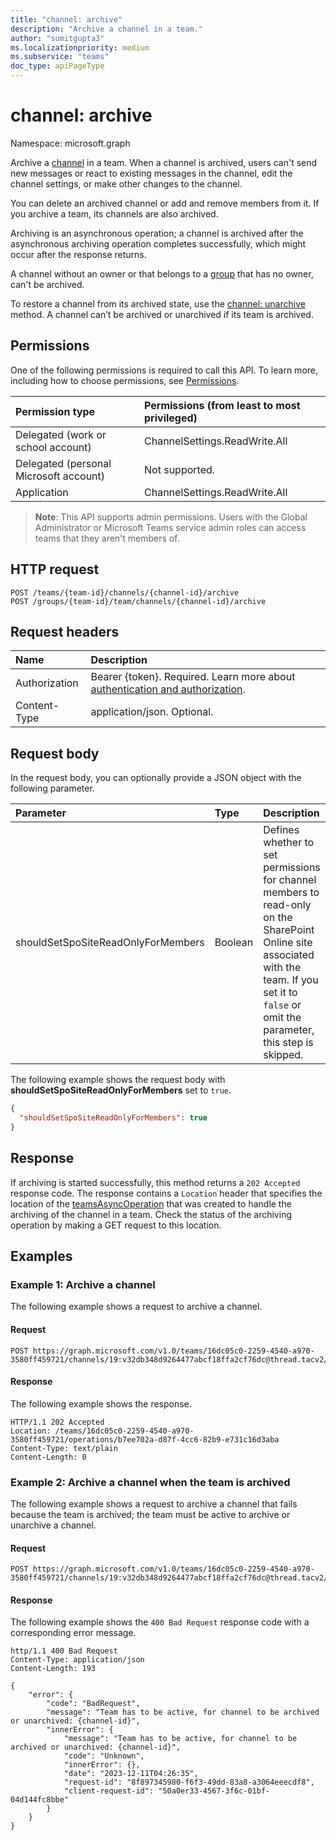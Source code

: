 ```yaml
---
title: "channel: archive"
description: "Archive a channel in a team."
author: "sumitgupta3"
ms.localizationpriority: medium
ms.subservice: "teams"
doc_type: apiPageType
---
```


# channel: archive

Namespace: microsoft.graph

Archive a [channel](../resources/channel.md) in a team. When a channel is archived, users can't send new messages or react to existing messages in the channel, edit the channel settings, or make other changes to the channel.

You can delete an archived channel or add and remove members from it. If you archive a team, its channels are also archived.

Archiving is an asynchronous operation; a channel is archived after the asynchronous archiving operation completes successfully, which might occur after the response returns.

A channel without an owner or that belongs to a [group](../resources/group.md) that has no owner, can't be archived.

To restore a channel from its archived state, use the [channel: unarchive](channel-unarchive.md) method. A channel can’t be archived or unarchived if its team is archived.

## Permissions
One of the following permissions is required to call this API. To learn more, including how to choose permissions, see [Permissions](/graph/permissions-reference).

|Permission type      | Permissions (from least to most privileged)              |
|:--------------------|:---------------------------------------------------------|
|Delegated (work or school account) | ChannelSettings.ReadWrite.All |
|Delegated (personal Microsoft account) | Not supported.    |
|Application | ChannelSettings.ReadWrite.All |

> **Note**: This API supports admin permissions. Users with the Global Administrator or Microsoft Teams service admin roles can access teams that they aren't members of.

## HTTP request
<!-- { "blockType": "ignored" } -->
```http
POST /teams/{team-id}/channels/{channel-id}/archive
POST /groups/{team-id}/team/channels/{channel-id}/archive
```

## Request headers

|Name|Description|
|:---|:---|
|Authorization|Bearer {token}. Required. Learn more about [authentication and authorization](/graph/auth/auth-concepts).|
| Content-Type  | application/json. Optional.  |

## Request body

In the request body, you can optionally provide a JSON object with the following parameter.

| Parameter	   | Type	|Description|
|:---------------|:--------|:----------|
|shouldSetSpoSiteReadOnlyForMembers|Boolean|Defines whether to set permissions for channel members to read-only on the SharePoint Online site associated with the team. If you set it to `false` or omit the parameter, this step is skipped.|

The following example shows the request body with **shouldSetSpoSiteReadOnlyForMembers** set to `true`.

```json
{
  "shouldSetSpoSiteReadOnlyForMembers": true
}
```

## Response

If archiving is started successfully, this method returns a `202 Accepted` response code. The response contains a `Location` header that specifies the location of the [teamsAsyncOperation](../resources/teamsasyncoperation.md) that was created to handle the archiving of the channel in a team. Check the status of the archiving operation by making a GET request to this location.

## Examples

### Example 1: Archive a channel

The following example shows a request to archive a channel.

#### Request

<!-- {
  "blockType": "request",
  "name": "archive_channel",
  "sampleKeys": ["16dc05c0-2259-4540-a970-3580ff459721", "19:v32db348d9264477abcf18ffa2cf76dc@thread.tacv2"]
}-->
```http
POST https://graph.microsoft.com/v1.0/teams/16dc05c0-2259-4540-a970-3580ff459721/channels/19:v32db348d9264477abcf18ffa2cf76dc@thread.tacv2/archive
```

#### Response

The following example shows the response.

<!-- {
  "blockType": "response",
  "name": "archive_channel"
}-->
```http
HTTP/1.1 202 Accepted
Location: /teams/16dc05c0-2259-4540-a970-3580ff459721/operations/b7ee702a-d87f-4cc6-82b9-e731c16d3aba
Content-Type: text/plain
Content-Length: 0
```

### Example 2: Archive a channel when the team is archived

The following example shows a request to archive a channel that fails because the team is archived; the team must be active to archive or unarchive a channel.

#### Request

<!-- {
  "blockType": "request",
  "name": "archive_channel_on_archived_team",
  "sampleKeys": ["16dc05c0-2259-4540-a970-3580ff459721", "19:v32db348d9264477abcf18ffa2cf76dc@thread.tacv2"]
}-->
```http
POST https://graph.microsoft.com/v1.0/teams/16dc05c0-2259-4540-a970-3580ff459721/channels/19:v32db348d9264477abcf18ffa2cf76dc@thread.tacv2/archive
```

#### Response

The following example shows the `400 Bad Request` response code with a corresponding error message.

<!-- {
  "blockType": "response",
  "name": "archive_channel_on_archived_team",
  "@odata.type": "microsoft.graph.publicError",
  "truncated": true
}-->
```http
http/1.1 400 Bad Request
Content-Type: application/json
Content-Length: 193

{
    "error": {
        "code": "BadRequest",
        "message": "Team has to be active, for channel to be archived or unarchived: {channel-id}",
        "innerError": {
            "message": "Team has to be active, for channel to be archived or unarchived: {channel-id}",
            "code": "Unknown",
            "innerError": {},
            "date": "2023-12-11T04:26:35",
            "request-id": "8f897345980-f6f3-49dd-83a8-a3064eeecdf8",
            "client-request-id": "50a0er33-4567-3f6c-01bf-04d144fc8bbe"
        }
    }
}
```
